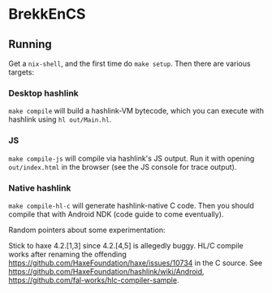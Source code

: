 # BrekkEnCS

## Running

Get a `nix-shell`, and the first time do `make setup`. Then there are various targets:

### Desktop hashlink

`make compile` will build a hashlink-VM bytecode, which you can execute with hashlink using `hl out/Main.hl`.

### JS

`make compile-js` will compile via hashlink's JS output. Run it with opening `out/index.html` in the browser (see the JS console for trace output).

### Native hashlink

`make compile-hl-c` will generate hashlink-native C code. Then you should compile that with Android NDK (code guide to come eventually).

Random pointers about some experimentation:

Stick to haxe 4.2.[1,3] since 4.2.[4,5] is allegedly buggy.
HL/C compile works after renaming the offending https://github.com/HaxeFoundation/haxe/issues/10734 in the C source.
See https://github.com/HaxeFoundation/hashlink/wiki/Android, https://github.com/fal-works/hlc-compiler-sample.

